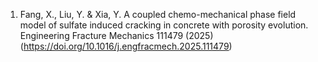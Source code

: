 1. Fang, X., Liu, Y. & Xia, Y. A coupled chemo-mechanical phase field model of sulfate induced cracking in concrete with porosity evolution. Engineering Fracture Mechanics 111479 (2025) (https://doi.org/10.1016/j.engfracmech.2025.111479)
